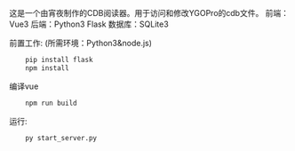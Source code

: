 这是一个由宵夜制作的CDB阅读器。用于访问和修改YGOPro的cdb文件。
前端：Vue3
后端：Python3 Flask
数据库：SQLite3

前置工作: (所需环境：Python3&node.js)
```bash
    pip install flask
    npm install
```

编译vue
```bash
    npm run build
```

运行:
```bash
    py start_server.py
```
